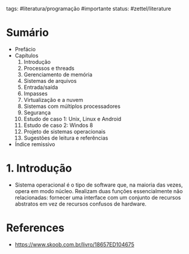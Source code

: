 tags: #literatura/programação #importante 
status: #zettel/literature 

# Sumário
- Prefácio
- Capítulos
	1. Introdução
	2. Processos e threads
	3. Gerenciamento de memória
	4. Sistemas de arquivos
	5. Entrada/saída
	6. Impasses
	7. Virtualização e a nuvem
	8. Sistemas com múltiplos processadores
	9. Segurança
	10. Estudo de caso 1: Unix, Linux e Android
	11. Estudo de caso 2: Windos 8
	12. Projeto de sistemas operacionais
	13. Sugestões de leitura e referências
- Índice remissivo

# 1. Introdução
- Sistema operacional é o tipo de software que, na maioria das vezes, opera em modo núcleo. Realizam duas funções essencialmente não relacionadas: fornecer uma interface com um conjunto de recursos abstratos em vez de recursos confusos de hardware.

# References
- https://www.skoob.com.br/livro/18657ED104675
